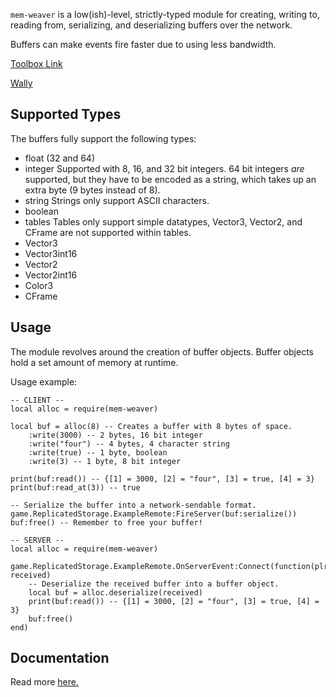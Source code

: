 `mem-weaver` is a low(ish)-level, strictly-typed module for creating, writing to, reading from, serializing, and deserializing buffers over the network.

Buffers can make events fire faster due to using less bandwidth.

[Toolbox Link](https://create.roblox.com/store/asset/114591745457124/memweaver?viewFromStudio=true&keyword=&searchId=735ccd4b-8742-4b12-8461-e4525a11c212)

[Wally](https://wally.run/package/north-dev-x/mem-weaver)

## Supported Types
The buffers fully support the following types:
- float (32 and 64)
- integer
	Supported with 8, 16, and 32 bit integers.
	64 bit integers *are* supported, but they have to be encoded as a string, 
	which takes up an extra byte (9 bytes instead of 8).
- string
	 Strings only support ASCII characters.
- boolean
- tables
	Tables only support simple datatypes, Vector3, Vector2, and CFrame are not supported within tables.
- Vector3
- Vector3int16
- Vector2
- Vector2int16
- Color3
- CFrame

## Usage
The module revolves around the creation of buffer objects.
Buffer objects hold a set amount of memory at runtime.

Usage example:
```luau
-- CLIENT --
local alloc = require(mem-weaver)

local buf = alloc(8) -- Creates a buffer with 8 bytes of space.
	:write(3000) -- 2 bytes, 16 bit integer
	:write("four") -- 4 bytes, 4 character string
	:write(true) -- 1 byte, boolean
	:write(3) -- 1 byte, 8 bit integer

print(buf:read()) -- {[1] = 3000, [2] = "four", [3] = true, [4] = 3}
print(buf:read_at(3)) -- true

-- Serialize the buffer into a network-sendable format.
game.ReplicatedStorage.ExampleRemote:FireServer(buf:serialize())
buf:free() -- Remember to free your buffer!

-- SERVER --
local alloc = require(mem-weaver)

game.ReplicatedStorage.ExampleRemote.OnServerEvent:Connect(function(plr, received)
	-- Deserialize the received buffer into a buffer object.
	local buf = alloc.deserialize(received)
	print(buf:read()) -- {[1] = 3000, [2] = "four", [3] = true, [4] = 3}
	buf:free()
end)
```


## Documentation
Read more [here.](Docs.md)
